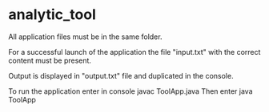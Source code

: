 # analytic_tool

All application files must be in the same folder.

For a successful launch of the application the file "input.txt" with the correct content must be present.

Output is displayed in "output.txt" file and duplicated in the console.

To run the application enter in console     javac ToolApp.java
Then enter    java ToolApp
